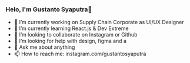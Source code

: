 ### Helo, I'm Gustanto Syaputra👋

- 🔭 I’m currently working on Supply Chain Corporate as UI/UX Designer
- 🌱 I’m currently learning React.js & Dev Extreme
- 👯 I’m looking to collaborate on Instagram or Github
- 🤔 I’m looking for help with design, figma and a
- 💬 Ask me about anything 
- 📫 How to reach me: instagram.com/gustantosyaputra

